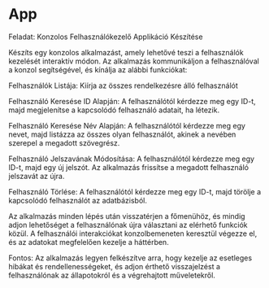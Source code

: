 # App
Feladat: Konzolos Felhasználókezelő Applikáció Készítése

Készíts egy konzolos alkalmazást, amely lehetővé teszi a felhasználók kezelését interaktív módon. Az alkalmazás kommunikáljon a felhasználóval a konzol segítségével, és kínálja az alábbi funkciókat:

Felhasználók Listája: Kiírja az összes rendelkezésre álló felhasználót 

Felhasználó Keresése ID Alapján: A felhasználótól kérdezze meg egy ID-t, majd megjelenítse a kapcsolódó felhasználó adatait, ha létezik.

Felhasználó Keresése Név Alapján: A felhasználótól kérdezze meg egy nevet, majd listázza az összes olyan felhasználót, akinek a nevében szerepel a megadott szövegrész.

Felhasználó Jelszavának Módosítása: A felhasználótól kérdezze meg egy ID-t, majd egy új jelszót. Az alkalmazás frissítse a megadott felhasználó jelszavát az újra.

Felhasználó Törlése: A felhasználótól kérdezze meg egy ID-t, majd törölje a kapcsolódó felhasználót az adatbázisból.

Az alkalmazás minden lépés után visszatérjen a főmenühöz, és mindig adjon lehetőséget a felhasználónak újra választani az elérhető funkciók közül. A felhasználói interakciókat konzolbemeneten keresztül végezze el, és az adatokat megfelelően kezelje a háttérben.

Fontos: Az alkalmazás legyen felkészítve arra, hogy kezelje az esetleges hibákat és rendellenességeket, és adjon érthető visszajelzést a felhasználónak az állapotokról és a végrehajtott műveletekről.
